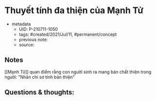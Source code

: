 ---
---

# Thuyết tính đa thiện của Mạnh Tử

- metadata
	- UID: P-210711-1050
	- tags: #created/2021/Jul/11, #permanent/concept 
	- previous note: 
	- source: 

## Notes
[[Mạnh Tử]] quan điểm rằng con người sinh ra mang bản chất thiện trong người: "Nhân chi sơ tính bản thiện"

## Questions & thoughts:

